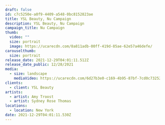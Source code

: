 ```yaml
---
draft: false
id: c7c5250e-a0f9-4409-a548-0bc8152823ae
title: YSL Beauty, Nu Campaign
description: YSL Beauty, Nu Campaign
campaign_title: Nu Campaign
thumb:
  video: ""
  size: portrait
  image: https://ucarecdn.com/8a811adb-00ff-419d-85ae-62e57a46defe/
carouselthumb:
  size: portrait
release_date: 2021-12-29T04:01:11.512Z
release_date_public: 12/28/2021
media:
  - size: landscape
    mediaVideo: https://ucarecdn.com/6d27b3e0-c169-4b95-87bf-7cd0c7325212/
clients:
  - client: YSL Beauty
artists:
  - artist: Amy Troost
  - artist: Sydney Rose Thomas
locations:
  - location: New York
date: 2021-12-29T04:01:11.530Z
---
```

